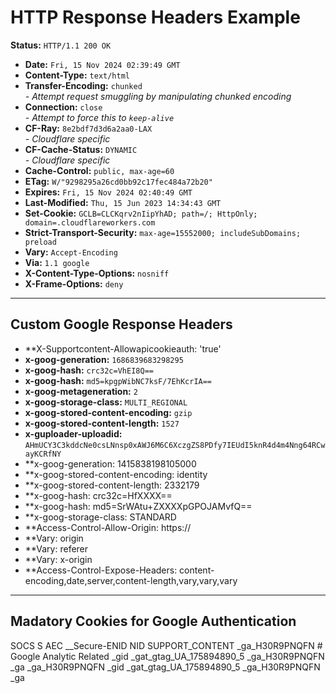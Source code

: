 # HTTP Response Headers Example

**Status:** `HTTP/1.1 200 OK`

- **Date:** `Fri, 15 Nov 2024 02:39:49 GMT`
- **Content-Type:** `text/html`
- **Transfer-Encoding:** `chunked`  
  *- Attempt request smuggling by manipulating chunked encoding*
- **Connection:** `close`  
  *- Attempt to force this to `keep-alive`*
- **CF-Ray:** `8e2bdf7d3d6a2aa0-LAX`  
  *- Cloudflare specific*
- **CF-Cache-Status:** `DYNAMIC`  
  *- Cloudflare specific*
- **Cache-Control:** `public, max-age=60`
- **ETag:** `W/"9298295a26cd0bb92c17fec484a72b20"`
- **Expires:** `Fri, 15 Nov 2024 02:40:49 GMT`
- **Last-Modified:** `Thu, 15 Jun 2023 14:34:43 GMT`
- **Set-Cookie:** `GCLB=CLCKqrv2nIipYhAD; path=/; HttpOnly; domain=.cloudflareworkers.com`
- **Strict-Transport-Security:** `max-age=15552000; includeSubDomains; preload`
- **Vary:** `Accept-Encoding`
- **Via:** `1.1 google`
- **X-Content-Type-Options:** `nosniff`
- **X-Frame-Options:** `deny`

---
## Custom Google Response Headers
- **X-Supportcontent-Allowapicookieauth: 'true'
- **x-goog-generation:** `1686839683298295`
- **x-goog-hash:** `crc32c=VhEI8Q==`
- **x-goog-hash:** `md5=kpgpWibNC7ksF/7EhKcrIA==`
- **x-goog-metageneration:** `2`
- **x-goog-storage-class:** `MULTI_REGIONAL`
- **x-goog-stored-content-encoding:** `gzip`
- **x-goog-stored-content-length:** `1527`
- **x-guploader-uploadid:** `AHmUCY3C3kddcNe0csLNnsp0xAWJ6M6C6XczgZS8PDfy7IEUdI5knR4d4m4Nng64RCwayKCRfNY`
- **x-goog-generation: 1415838198105000
- **x-goog-stored-content-encoding: identity
- **x-goog-stored-content-length: 2332179
- **x-goog-hash: crc32c=HfXXXX==
- **x-goog-hash: md5=SrWAtu+ZXXXXpGPOJAMvfQ==
- **x-goog-storage-class: STANDARD
- **Access-Control-Allow-Origin: https://<host>
- **Vary: origin
- **Vary: referer
- **Vary: x-origin
- **Access-Control-Expose-Headers: content-encoding,date,server,content-length,vary,vary,vary

---
## Madatory Cookies for Google Authentication
 SOCS
 S
 AEC
 __Secure-ENID
 NID
 SUPPORT_CONTENT
 _ga_H30R9PNQFN   # Google Analytic Related
 _gid
 _gat_gtag_UA_175894890_5
 _ga_H30R9PNQFN
 _ga
 _ga_H30R9PNQFN
 _gid
 _gat_gtag_UA_175894890_5
 _ga_H30R9PNQFN
 _ga
 
